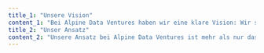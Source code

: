 ```yaml
---
title_1: "Unsere Vision"
content_1: "Bei Alpine Data Ventures haben wir eine klare Vision: Wir streben danach, ungenutztes wirtschaftliches Potenzial in Mittelständen und Konzernen durch die Nutzung von Daten zu erschließen. Unser Ziel ist es, eine datengetriebene Kultur in allen Organisationen zu verankern und Sie dabei zu unterstützen, ihre Daten als wertvolles Gut zu betrachten und optimal zu nutzen. In einer zunehmend digitalisierten Welt, in der sich die Datenlandschaft stetig verändert, setzen wir uns dafür ein, dass Ihr Unternehmen Daten nicht nur als Ressource erkennen, sondern als treibende Kraft für Wachstum, Innovation und nachhaltigen Erfolg nutzt."
title_2: "Unser Ansatz"
content_2: "Unsere Ansatz bei Alpine Data Ventures ist mehr als nur das – sie ist eine Leidenschaft. Wir beginnen mit einer tiefgehenden Analyse Ihrer aktuellen Datenlandschaft, um Ihre spezifischen Herausforderungen und Ziele zu verstehen. Auf dieser Grundlage entwickeln wir gemeinsam mit Ihnen maßgeschneiderte Strategien, die nicht nur auf dem Papier gut aussehen, sondern auch in der Praxis überzeugen. Wir setzen auf praktische Anwendungen und nachhaltige Ergebnisse, um sicherzustellen, dass Ihre Datenstrategie nicht nur funktioniert, sondern echten Mehrwert schafft und Ihr Unternehmen transformiert."
---
```

